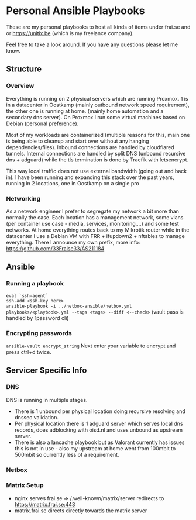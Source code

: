 # Personal Ansible Playbooks

These are my personal playbooks to host all kinds of items under frai.se and or https://unitix.be (which is my freelance company).

Feel free to take a look around. If you have any questions please let me know.

## Structure

### Overview

Everything is running on 2 physical servers which are running Proxmox. 1 is in a datacenter in Oostkamp (mainly outbound network speed requirement), the other one is running at home. (mainly home automation and a secondary dns server). On Proxmox I run some virtual machines based on Debian (personal preference). 

Most of my workloads are containerized (multiple reasons for this, main one is being able to cleanup and start over without any hanging dependencies/files). Inbound connections are handled by cloudflared tunnels. Internal connections are handled by split DNS (unbound recursive dns + adguard) while the tls termination is done by Traefik with letsencrypt. 

This way local traffic does not use external bandwidth (going out and back in). I have been running and expanding this stack over the past years, running in 2 locations, one in Oostkamp on a single pro

### Networking
As a network engineer I prefer to segregate my network a bit more than normally the case. Each location has a management network, some vlans (per container use case - media, services, monitoring,...) and some test networks. At home everything routes back to my Mikrotik router while in the datacenter I use a Debian VM with FRR + ifupdown2 + nftables to manage everything. There I announce my own prefix, more info: https://github.com/33Fraise33/AS211184

## Ansible

### Running a playbook
``eval `ssh-agent` ``   
`ssh-add <ssh-key here>`      
`ansible-playbook -i ../netbox-ansible/netbox.yml playbooks/<playbook>.yml --tags <tags> --diff <--check>` (vault pass is handled by 1password cli)

### Encrypting passwords
`ansible-vault encrypt_string`
Next enter your variable to encrypt and press ctrl+d twice.

## Servicer Specific Info

### DNS
DNS is running in multiple stages.
- There is 1 unbound per physical location doing recursive resolving and dnssec validation. 
- Per physical location there is 1 adguard server which serves local dns records, does adblocking with oisd.nl and uses unbound as upstream server. 
- There is also a lancache playbook but as Valorant currently has issues this is not in use - also my upstream at home went from 100mbit to 500mbit so currently less of a requirement.

### Netbox

### Matrix Setup
- nginx serves frai.se => /.well-known/matrix/server redirects to https://matrix.frai.se:443
- matrix.frai.se directs directly towards the matrix server


